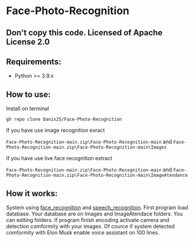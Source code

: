 # Face-Photo-Recognition

## Don't copy this code. Licensed of Apache License 2.0

## Requirements:
- Python >= 3.9.x

## How to use:
Install on terminal
```
gh repo clone Danix25/Face-Photo-Recognition
```
If you have use image recognition exract

`Face-Photo-Recognition-main.zip\Face-Photo-Recognition-main` and `Face-Photo-Recognition-main.zip\Face-Photo-Recognition-main\Images`

If you have use live face recognition extract

`Face-Photo-Recognition-main.zip\Face-Photo-Recognition-main` and `Face-Photo-Recognition-main.zip\Face-Photo-Recognition-main\ImageAtendance`

## How it works:
System using [face_recognition](https://github.com/ageitgey/face_recognition) and [speech_recognition](https://github.com/Uberi/speech_recognition). First program load database.
Your database are on Images and ImageAtendace folders. You can editing folders. If program finish encoding activate camera and detection comformity with your images. Of cource if system
detected comformity with Elon Musk enable voice assistant on 100 lines.

